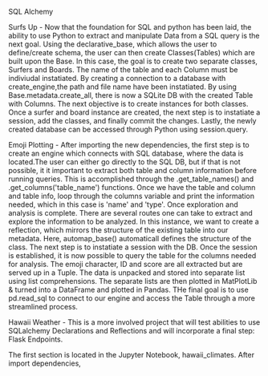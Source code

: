 SQL Alchemy

Surfs Up - Now that the foundation for SQL and python has been laid, the ability to use Python to extract and manipulate Data from a SQL query is the next goal. Using the declarative_base, which allows the user to define/create schema, the user can then create Classes(Tables) which are built upon the Base. In this case, the goal is to create two separate classes, Surfers and Boards. The name of the table and each Column must be indiviudal instatiated. By creating a connection to a database with create_engine,the path and file name have been instatiated. By using Base.metadata.create_all, there is now a SQLite DB with the created Table with Columns. The next objective is to create instances for both classes. Once a surfer and board instance are created, the next step is to instatiate a session, add the classes, and finally commit the changes. Lastly, the newly created database can be accessed through Python using session.query.

Emoji Plotting -  After importing the new dependencies, the first step is to create an engine which connects with SQL database, where the data is located.The user can either go directly to the SQL DB, but if that is not possible, it it important to extract both table and column information before running queries. This is accomplished through the .get_table_names() and .get_columns('table_name') functions. Once we have the table and column and table info, loop through the columns variable and print the information needed, which in this case is 'name' and 'type'. Once exploration and analysis is complete. There are several routes one can take to extract and explore the information to be analyzed. In this instance, we want to create a reflection, which mirrors the structure of the existing table into our metadata. Here, automap_base() automaticall defines the structure of the class. The next step is to instatiate a session with the DB. Once the session is established, it is now possible to query the table for the columns needed for analysis. The emoji character, ID and score are all extracted but are served up in a Tuple. The data is unpacked and stored into separate list using list comprehensions. The separate lists are then plotted in MatPlotLib & turned into a DataFrame and plotted in Pandas. THe final goal is to use pd.read_sql to connect to our engine and access the Table through a more streamlined process.

Hawaii Weather - This is a more involved project that will test abilities to use SQLalchemy Declarations and Reflections and will incorporate a final step: Flask Endpoints.


The first section is located in the Jupyter Notebook, hawaii_climates. After import dependencies, 
